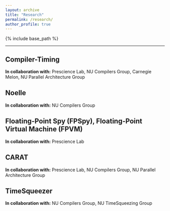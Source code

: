 ```yaml
---
layout: archive
title: "Research"
permalink: /research/
author_profile: true
---
```


{% include base_path %}

---

## Compiler-Timing

**In collaboration with:** Prescience Lab, NU Compilers Group, Carnegie Melon, NU Parallel Architecture Group

## Noelle

**In collaboration with:** NU Compilers Group 

## Floating-Point Spy (FPSpy), Floating-Point Virtual Machine (FPVM)

**In collaboration with:** Prescience Lab 

## CARAT

**In collaboration with:** Prescience Lab, NU Compilers Group, NU Parallel Architecture Group

## TimeSqueezer

**In collaboration with:** NU Compilers Group, NU TimeSqueezing Group 


